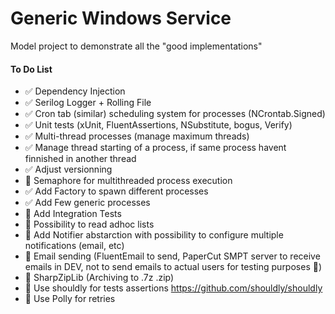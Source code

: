 ﻿# Generic Windows Service
Model project to demonstrate all the "good implementations"


#### To Do List

- ✅ Dependency Injection
- ✅ Serilog Logger + Rolling File
- ✅ Cron tab (similar) scheduling system for processes (NCrontab.Signed)
- ✅ Unit tests (xUnit, FluentAssertions, NSubstitute, bogus, Verify)
- ✅ Multi-thread processes (manage maximum threads)
- ✅ Manage thread starting of a process, if same process havent finnished in another thread
- ✅ Adjust versionning
- 🔲 Semaphore for multithreaded process execution
- ✅ Add Factory to spawn different processes
- ✅ Add Few generic processes
- 🔲 Add Integration Tests
- 🔲 Possibility to read adhoc lists
- 🔲 Add Notifier abstarction with possibility to configure multiple notifications (email, etc)
- 🔲 Email sending (FluentEmail to send, PaperCut SMPT server to receive emails in DEV, not to send emails to actual users for testing purposes :grimacing:)
- 🔲 SharpZipLib (Archiving to .7z .zip)
- 🔲 Use shouldly for tests assertions https://github.com/shouldly/shouldly
- 🔲 Use Polly for retries
